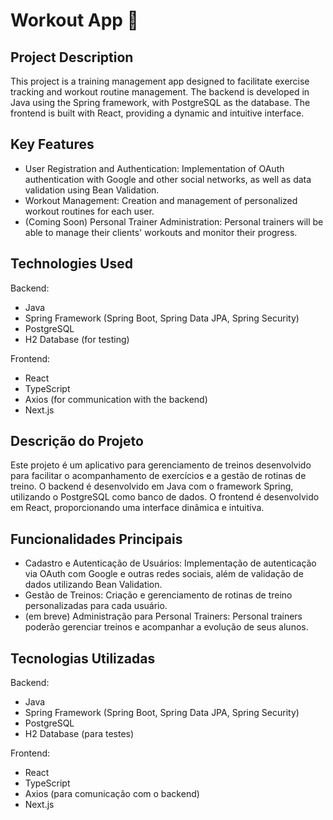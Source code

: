 # Workout App 📱
## Project Description
This project is a training management app designed to facilitate exercise tracking and workout routine management. The backend is developed in Java using the Spring framework, with PostgreSQL as the database. The frontend is built with React, providing a dynamic and intuitive interface.

## Key Features
- User Registration and Authentication: Implementation of OAuth authentication with Google and other social networks, as well as data validation using Bean Validation.
- Workout Management: Creation and management of personalized workout routines for each user.
- (Coming Soon) Personal Trainer Administration: Personal trainers will be able to manage their clients' workouts and monitor their progress.
## Technologies Used
Backend:

- Java
- Spring Framework (Spring Boot, Spring Data JPA, Spring Security)
- PostgreSQL
- H2 Database (for testing)

Frontend:

- React
- TypeScript
- Axios (for communication with the backend)
- Next.js


## Descrição do Projeto
Este projeto é um aplicativo para gerenciamento de treinos desenvolvido para facilitar o acompanhamento de exercícios e a gestão de rotinas de treino. O backend é desenvolvido em Java com o framework Spring, utilizando o PostgreSQL como banco de dados. O frontend é desenvolvido em React, proporcionando uma interface dinâmica e intuitiva.

## Funcionalidades Principais
- Cadastro e Autenticação de Usuários: Implementação de autenticação via OAuth com Google e outras redes sociais, além de validação de dados utilizando Bean Validation.
- Gestão de Treinos: Criação e gerenciamento de rotinas de treino personalizadas para cada usuário.
- (em breve) Administração para Personal Trainers: Personal trainers poderão gerenciar treinos e acompanhar a evolução de seus alunos.
## Tecnologias Utilizadas
Backend:

- Java
- Spring Framework (Spring Boot, Spring Data JPA, Spring Security)
- PostgreSQL
- H2 Database (para testes)

Frontend:

- React
- TypeScript
- Axios (para comunicação com o backend)
- Next.js
